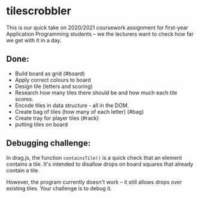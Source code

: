 # tilescrobbler

This is our quick take on 2020/2021 coursework assignment for first-year Application Programming students – we the lecturers want to check how far we get with it in a day.

## Done:
  - Build board as grid (#board)
  - Apply correct colours to board
  - Design tile (letters and scoring)
  - Research how many tiles there should be and how much each tile scores.
  - Encode tiles in data structure - all in the DOM.
  - Create bag of tiles (how many of each letter) (#bag)
  - Create tray for player tiles (#rack)
  - putting tiles on board

## Debugging challenge:

In drag.js, the function `containsTile()` is a quick check that an element contains a tile.
It's intended to disallow drops on board squares that already contain a tile.

However, the program currently doesn't work – it still allows drops over existing tiles. Your challenge is to debug it.
